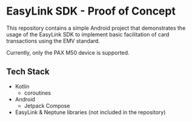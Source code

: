 # EasyLink SDK - Proof of Concept

This repository contains a simple Android project that demonstrates the usage of the EasyLink SDK
to implement basic facilitation of card transactions using the EMV standard.

Currently, only the PAX M50 device is supported.

## Tech Stack
- Kotlin
    - coroutines
- Android
    - Jetpack Compose
- EasyLink & Neptune libraries (not included in the repository)
